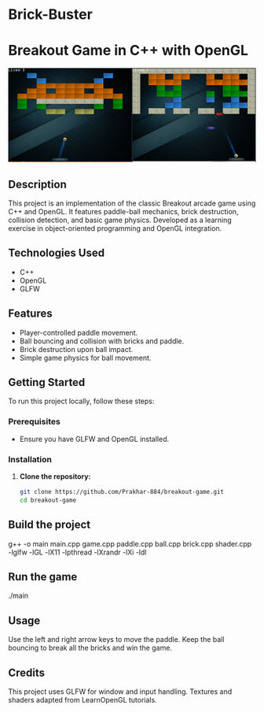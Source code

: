 # Brick-Buster
# Breakout Game in C++ with OpenGL

![Gameplay Screenshot](game%20screnshot.png)

## Description
This project is an implementation of the classic Breakout arcade game using C++ and OpenGL. It features paddle-ball mechanics, brick destruction, collision detection, and basic game physics. Developed as a learning exercise in object-oriented programming and OpenGL integration.

## Technologies Used
- C++
- OpenGL
- GLFW

## Features
- Player-controlled paddle movement.
- Ball bouncing and collision with bricks and paddle.
- Brick destruction upon ball impact.
- Simple game physics for ball movement.

## Getting Started
To run this project locally, follow these steps:

### Prerequisites
- Ensure you have GLFW and OpenGL installed.

### Installation
1. **Clone the repository:**
   ```bash
   git clone https://github.com/Prakhar-884/breakout-game.git
   cd breakout-game
## Build the project
g++ -o main main.cpp game.cpp paddle.cpp ball.cpp brick.cpp shader.cpp -lglfw -lGL -lX11 -lpthread -lXrandr -lXi -ldl
## Run the game
./main
## Usage
Use the left and right arrow keys to move the paddle.
Keep the ball bouncing to break all the bricks and win the game.

## Credits
This project uses GLFW for window and input handling.
Textures and shaders adapted from LearnOpenGL tutorials.
